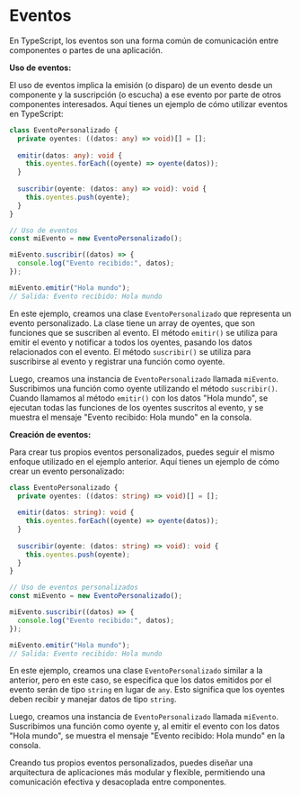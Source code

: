 # Eventos 

En TypeScript, los eventos son una forma común de comunicación entre componentes o partes de una aplicación.

**Uso de eventos:**

El uso de eventos implica la emisión (o disparo) de un evento desde un componente y la suscripción (o escucha) a ese evento por parte de otros componentes interesados. Aquí tienes un ejemplo de cómo utilizar eventos en TypeScript:

```typescript
class EventoPersonalizado {
  private oyentes: ((datos: any) => void)[] = [];
  
  emitir(datos: any): void {
    this.oyentes.forEach((oyente) => oyente(datos));
  }
  
  suscribir(oyente: (datos: any) => void): void {
    this.oyentes.push(oyente);
  }
}

// Uso de eventos
const miEvento = new EventoPersonalizado();

miEvento.suscribir((datos) => {
  console.log("Evento recibido:", datos);
});

miEvento.emitir("Hola mundo");
// Salida: Evento recibido: Hola mundo
```

En este ejemplo, creamos una clase `EventoPersonalizado` que representa un evento personalizado. La clase tiene un array de oyentes, que son funciones que se suscriben al evento. El método `emitir()` se utiliza para emitir el evento y notificar a todos los oyentes, pasando los datos relacionados con el evento. El método `suscribir()` se utiliza para suscribirse al evento y registrar una función como oyente.

Luego, creamos una instancia de `EventoPersonalizado` llamada `miEvento`. Suscribimos una función como oyente utilizando el método `suscribir()`. Cuando llamamos al método `emitir()` con los datos "Hola mundo", se ejecutan todas las funciones de los oyentes suscritos al evento, y se muestra el mensaje "Evento recibido: Hola mundo" en la consola.

**Creación de eventos:**

Para crear tus propios eventos personalizados, puedes seguir el mismo enfoque utilizado en el ejemplo anterior. Aquí tienes un ejemplo de cómo crear un evento personalizado:

```typescript
class EventoPersonalizado {
  private oyentes: ((datos: string) => void)[] = [];
  
  emitir(datos: string): void {
    this.oyentes.forEach((oyente) => oyente(datos));
  }
  
  suscribir(oyente: (datos: string) => void): void {
    this.oyentes.push(oyente);
  }
}

// Uso de eventos personalizados
const miEvento = new EventoPersonalizado();

miEvento.suscribir((datos) => {
  console.log("Evento recibido:", datos);
});

miEvento.emitir("Hola mundo");
// Salida: Evento recibido: Hola mundo
```

En este ejemplo, creamos una clase `EventoPersonalizado` similar a la anterior, pero en este caso, se especifica que los datos emitidos por el evento serán de tipo `string` en lugar de `any`. Esto significa que los oyentes deben recibir y manejar datos de tipo `string`.

Luego, creamos una instancia de `EventoPersonalizado` llamada `miEvento`. Suscribimos una función como oyente y, al emitir el evento con los datos "Hola mundo", se muestra el mensaje "Evento recibido: Hola mundo" en la consola.

Creando tus propios eventos personalizados, puedes diseñar una arquitectura de aplicaciones más modular y flexible, permitiendo una comunicación efectiva y desacoplada entre componentes.